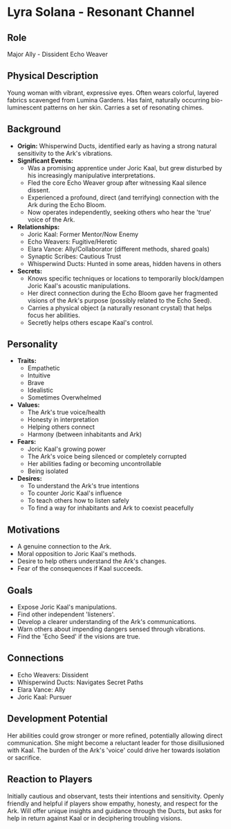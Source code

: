# Lyra Solana - Resonant Channel

## Role
Major Ally - Dissident Echo Weaver

## Physical Description
Young woman with vibrant, expressive eyes. Often wears colorful, layered fabrics scavenged from Lumina Gardens. Has faint, naturally occurring bio-luminescent patterns on her skin. Carries a set of resonating chimes.

## Background
- **Origin:** Whisperwind Ducts, identified early as having a strong natural sensitivity to the Ark's vibrations.
- **Significant Events:**
  - Was a promising apprentice under Joric Kaal, but grew disturbed by his increasingly manipulative interpretations.
  - Fled the core Echo Weaver group after witnessing Kaal silence dissent.
  - Experienced a profound, direct (and terrifying) connection with the Ark during the Echo Bloom.
  - Now operates independently, seeking others who hear the 'true' voice of the Ark.
- **Relationships:**
  - Joric Kaal: Former Mentor/Now Enemy
  - Echo Weavers: Fugitive/Heretic
  - Elara Vance: Ally/Collaborator (different methods, shared goals)
  - Synaptic Scribes: Cautious Trust
  - Whisperwind Ducts: Hunted in some areas, hidden havens in others
- **Secrets:**
  - Knows specific techniques or locations to temporarily block/dampen Joric Kaal's acoustic manipulations.
  - Her direct connection during the Echo Bloom gave her fragmented visions of the Ark's purpose (possibly related to the Echo Seed).
  - Carries a physical object (a naturally resonant crystal) that helps focus her abilities.
  - Secretly helps others escape Kaal's control.

## Personality
- **Traits:**
  - Empathetic
  - Intuitive
  - Brave
  - Idealistic
  - Sometimes Overwhelmed
- **Values:**
  - The Ark's true voice/health
  - Honesty in interpretation
  - Helping others connect
  - Harmony (between inhabitants and Ark)
- **Fears:**
  - Joric Kaal's growing power
  - The Ark's voice being silenced or completely corrupted
  - Her abilities fading or becoming uncontrollable
  - Being isolated
- **Desires:**
  - To understand the Ark's true intentions
  - To counter Joric Kaal's influence
  - To teach others how to listen safely
  - To find a way for inhabitants and Ark to coexist peacefully

## Motivations
- A genuine connection to the Ark.
- Moral opposition to Joric Kaal's methods.
- Desire to help others understand the Ark's changes.
- Fear of the consequences if Kaal succeeds.

## Goals
- Expose Joric Kaal's manipulations.
- Find other independent 'listeners'.
- Develop a clearer understanding of the Ark's communications.
- Warn others about impending dangers sensed through vibrations.
- Find the 'Echo Seed' if the visions are true.

## Connections
- Echo Weavers: Dissident
- Whisperwind Ducts: Navigates Secret Paths
- Elara Vance: Ally
- Joric Kaal: Pursuer

## Development Potential
Her abilities could grow stronger or more refined, potentially allowing direct communication. She might become a reluctant leader for those disillusioned with Kaal. The burden of the Ark's 'voice' could drive her towards isolation or sacrifice.

## Reaction to Players
Initially cautious and observant, tests their intentions and sensitivity. Openly friendly and helpful if players show empathy, honesty, and respect for the Ark. Will offer unique insights and guidance through the Ducts, but asks for help in return against Kaal or in deciphering troubling visions.
